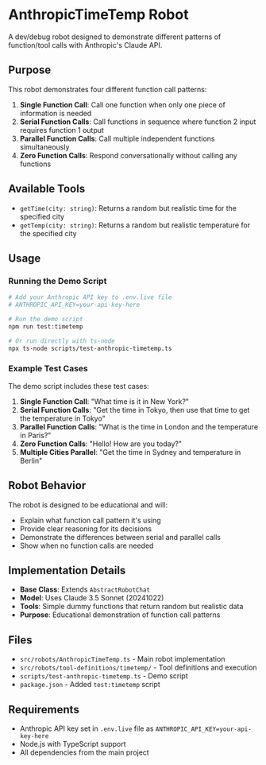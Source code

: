 # AnthropicTimeTemp Robot

A dev/debug robot designed to demonstrate different patterns of function/tool calls with Anthropic's Claude API.

## Purpose

This robot demonstrates four different function call patterns:

1. **Single Function Call**: Call one function when only one piece of information is needed
2. **Serial Function Calls**: Call functions in sequence where function 2 input requires function 1 output
3. **Parallel Function Calls**: Call multiple independent functions simultaneously
4. **Zero Function Calls**: Respond conversationally without calling any functions

## Available Tools

- `getTime(city: string)`: Returns a random but realistic time for the specified city
- `getTemp(city: string)`: Returns a random but realistic temperature for the specified city

## Usage

### Running the Demo Script

```bash
# Add your Anthropic API key to .env.live file
# ANTHROPIC_API_KEY=your-api-key-here

# Run the demo script
npm run test:timetemp

# Or run directly with ts-node
npx ts-node scripts/test-anthropic-timetemp.ts
```

### Example Test Cases

The demo script includes these test cases:

1. **Single Function Call**: "What time is it in New York?"
2. **Serial Function Calls**: "Get the time in Tokyo, then use that time to get the temperature in Tokyo"
3. **Parallel Function Calls**: "What is the time in London and the temperature in Paris?"
4. **Zero Function Calls**: "Hello! How are you today?"
5. **Multiple Cities Parallel**: "Get the time in Sydney and temperature in Berlin"

## Robot Behavior

The robot is designed to be educational and will:

- Explain what function call pattern it's using
- Provide clear reasoning for its decisions
- Demonstrate the differences between serial and parallel calls
- Show when no function calls are needed

## Implementation Details

- **Base Class**: Extends `AbstractRobotChat`
- **Model**: Uses Claude 3.5 Sonnet (20241022)
- **Tools**: Simple dummy functions that return random but realistic data
- **Purpose**: Educational demonstration of function call patterns

## Files

- `src/robots/AnthropicTimeTemp.ts` - Main robot implementation
- `src/robots/tool-definitions/timetemp/` - Tool definitions and execution
- `scripts/test-anthropic-timetemp.ts` - Demo script
- `package.json` - Added `test:timetemp` script

## Requirements

- Anthropic API key set in `.env.live` file as `ANTHROPIC_API_KEY=your-api-key-here`
- Node.js with TypeScript support
- All dependencies from the main project
